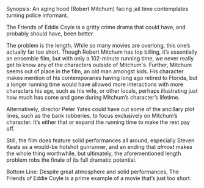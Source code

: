 Synopsis: An aging hood (Robert Mitchum) facing jail time contemplates turning police informant.

The Friends of Eddie Coyle is a gritty crime drama that could have, and probably should have, been better.

The problem is the length.  While so many movies are overlong, this one’s actually far too short.  Though Robert Mitchum has top billing, it’s essentially an ensemble film, but with only a 102-minute running time, we never really get to know any of the characters outside of Mitchum's.  Further, Mitchum seems out of place in the film, an old man amongst kids.  His character makes mention of his contemporaries having long ago retired to Florida, but a longer running time would have allowed more interactions with more characters his age, such as his wife, or other locals, perhaps illustrating just how much has come and gone during Mitchum’s character’s lifetime.

Alternatively, director Peter Yates could have cut some of the ancillary plot lines, such as the bank robberies, to focus exclusively on Mitchum’s character.  It’s either that or expand the running time to make the rest pay off.

Still, the film does feature solid performances all around, especially Steven Keats as a would-be hotshot gunrunner, and an ending that <em>almost</em> makes the whole thing worthwhile, but ultimately, the aforementioned length problem robs the finale of its full dramatic potential.

Bottom Line: Despite great atmosphere and solid performances, The Friends of Eddie Coyle is a prime example of a movie that’s just too short.



